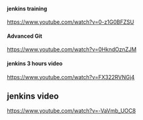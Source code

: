#### jenkins training
https://www.youtube.com/watch?v=0-z1G0BFZSU

#### Advanced Git 
https://www.youtube.com/watch?v=0HkndOznZJM


#### jenkins 3 hours video
https://www.youtube.com/watch?v=FX322RVNGj4

## jenkins video
https://www.youtube.com/watch?v=-VaVmb_UOC8
